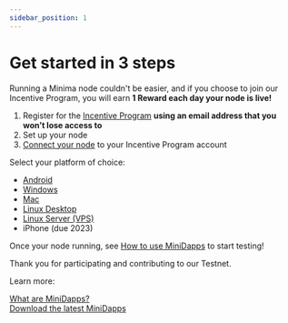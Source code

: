 ```yaml
---
sidebar_position: 1
---
```


# Get started in 3 steps

Running a Minima node couldn't be easier, and if you choose to join our Incentive Program, you will earn **1 Reward each day your node is live!**

1. Register for the [Incentive Program](https://incentive.minima.global/account/register) **using an email address that you won’t lose access to**
2. Set up your node
3. [Connect your node](/docs/runanode/incentivesetup) to your Incentive Program account

Select your platform of choice:
- [Android](/docs/runanode/android_v9_and_up)<br/>
- [Windows](/docs/runanode/windows)<br/>
- [Mac](/docs/runanode/mac)<br/>
- [Linux Desktop](/docs/runanode/linux_desktop)<br/>
- [Linux Server (VPS)](/docs/runanode/linux_vps)<br/>
- iPhone (due 2023)<br/>

Once your node running, see [How to use MiniDapps](/docs/runanode/usingminidapps) to start testing!

Thank you for participating and contributing to our Testnet.

Learn more:<br/>

[What are MiniDapps?](/docs/learn/minidapps/minidappsintro) <br/>
[Download the latest MiniDapps](https://minidapps.minima.global/) <br/>